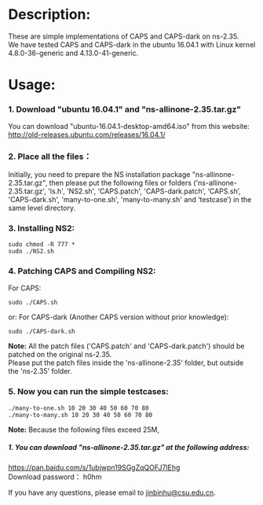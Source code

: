 # Description: 
  
These are simple implementations of CAPS and CAPS-dark on ns-2.35.  
We have tested CAPS and CAPS-dark in the ubuntu 16.04.1 with Linux kernel 4.8.0-36-generic and 4.13.0-41-generic.
  
# Usage:

### 1. Download "ubuntu 16.04.1" and "ns-allinone-2.35.tar.gz"

You can download "ubuntu-16.04.1-desktop-amd64.iso" from this website: http://old-releases.ubuntu.com/releases/16.04.1/

  
### 2. Place all the files： 

Initially, you need to prepare the NS installation package "ns-allinone-2.35.tar.gz", then please put the following files or folders ('ns-allinone-2.35.tar.gz', 'ls.h', 'NS2.sh', 'CAPS.patch', 'CAPS-dark.patch', ‘CAPS.sh’, 'CAPS-dark.sh', 'many-to-one.sh', 'many-to-many.sh' and ‘testcase’) in the same level directory.

### 3. Installing NS2:

	sudo chmod -R 777 *
	sudo ./NS2.sh
  
### 4. Patching CAPS and Compiling NS2:
	
For CAPS:

	sudo ./CAPS.sh
	
or: For CAPS-dark (Another CAPS version without prior knowledge):
 	
	sudo ./CAPS-dark.sh
	
**Note:** All the patch files ('CAPS.patch' and 'CAPS-dark.patch') should be patched on the original ns-2.35.  
Please put the patch files inside the 'ns-allinone-2.35' folder, but outside the 'ns-2.35' folder. 
  
### 5. Now you can run the simple testcases:

	./many-to-one.sh 10 20 30 40 50 60 70 80
	./many-to-many.sh 10 20 30 40 50 60 70 80
	
	
**Note:** Because the following files exceed 25M,   
##### 1. You can download "ns-allinone-2.35.tar.gz" at the following address:
https://pan.baidu.com/s/1ubjwpn19SGgZqQOFJ7lEhg          
Download password： h0hm 

 
If you have any questions, please email to jinbinhu@csu.edu.cn.  
